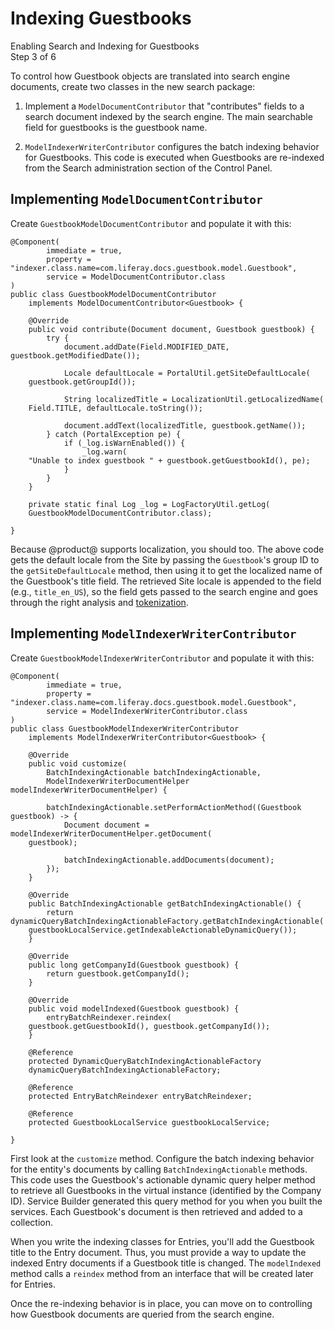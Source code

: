 # Indexing Guestbooks [](id=indexing-guestbooks)

<div class="learn-path-step">
    <p>Enabling Search and Indexing for Guestbooks<br>Step 3 of 6</p>
</div>

To control how Guestbook objects are translated into search engine documents,
create two classes in the new search package:

1.  Implement a `ModelDocumentContributor` that "contributes" fields to a search
    document indexed by the search engine. The main searchable field for
    guestbooks is the guestbook name. 

2.  `ModelIndexerWriterContributor` configures the batch indexing behavior for
    Guestbooks. This code is executed when Guestbooks are re-indexed from the
    Search administration section of the Control Panel.

## Implementing `ModelDocumentContributor` [](id=implementing-modeldocumentcontributor)

Create `GuestbookModelDocumentContributor` and populate it with this:

    @Component(
            immediate = true,
            property = "indexer.class.name=com.liferay.docs.guestbook.model.Guestbook",
            service = ModelDocumentContributor.class
    )
    public class GuestbookModelDocumentContributor
        implements ModelDocumentContributor<Guestbook> {

        @Override
        public void contribute(Document document, Guestbook guestbook) {
            try {
                document.addDate(Field.MODIFIED_DATE, guestbook.getModifiedDate());

                Locale defaultLocale = PortalUtil.getSiteDefaultLocale(
        guestbook.getGroupId());

                String localizedTitle = LocalizationUtil.getLocalizedName(
        Field.TITLE, defaultLocale.toString());

                document.addText(localizedTitle, guestbook.getName());
            } catch (PortalException pe) {
                if (_log.isWarnEnabled()) {
                    _log.warn(
        "Unable to index guestbook " + guestbook.getGuestbookId(), pe);
                }
            }
        }

        private static final Log _log = LogFactoryUtil.getLog(
        GuestbookModelDocumentContributor.class);

    }

Because @product@ supports localization, you should too. The above code gets 
the default locale from the Site by passing the `Guestbook`'s group ID to 
the `getSiteDefaultLocale` method, then using it to get the localized name
of the Guestbook's title field. The retrieved Site locale is appended to the
field (e.g., `title_en_US`), so the field gets passed to the search engine
and goes through the right analysis and
[tokenization](https://www.elastic.co/guide/en/elasticsearch/reference/2.4/analysis-tokenizers.html). 

## Implementing `ModelIndexerWriterContributor` [](id=implementing-modelindexerwritercontributor)

Create `GuestbookModelIndexerWriterContributor` and populate it with this:

    @Component(
            immediate = true,
            property = "indexer.class.name=com.liferay.docs.guestbook.model.Guestbook",
            service = ModelIndexerWriterContributor.class
    )
    public class GuestbookModelIndexerWriterContributor
        implements ModelIndexerWriterContributor<Guestbook> {

        @Override
        public void customize(
            BatchIndexingActionable batchIndexingActionable,
            ModelIndexerWriterDocumentHelper modelIndexerWriterDocumentHelper) {

            batchIndexingActionable.setPerformActionMethod((Guestbook guestbook) -> {
                Document document = modelIndexerWriterDocumentHelper.getDocument(
        guestbook);

                batchIndexingActionable.addDocuments(document);
            });
        }

        @Override
        public BatchIndexingActionable getBatchIndexingActionable() {
            return dynamicQueryBatchIndexingActionableFactory.getBatchIndexingActionable(
        guestbookLocalService.getIndexableActionableDynamicQuery());
        }

        @Override
        public long getCompanyId(Guestbook guestbook) {
            return guestbook.getCompanyId();
        }

    	@Override
        public void modelIndexed(Guestbook guestbook) {
            entryBatchReindexer.reindex(
        guestbook.getGuestbookId(), guestbook.getCompanyId());
        }

        @Reference
        protected DynamicQueryBatchIndexingActionableFactory
        dynamicQueryBatchIndexingActionableFactory;

    	@Reference
        protected EntryBatchReindexer entryBatchReindexer;
    
        @Reference
        protected GuestbookLocalService guestbookLocalService;

    }

First look at the `customize` method. Configure the batch indexing behavior for
the entity's documents by calling `BatchIndexingActionable` methods. This code
uses the Guestbook's actionable dynamic query helper method to retrieve all
Guestbooks in the virtual instance (identified by the Company ID). Service
Builder generated this query method for you when you built the services. Each
Guestbook's document is then retrieved and added to a collection.

When you write the indexing classes for Entries, you'll add the Guestbook title
to the Entry document. Thus, you must provide a way to update the indexed Entry
documents if a Guestbook title is changed.  The `modelIndexed` method calls
a `reindex` method from an interface that will be created later for Entries. 

Once the re-indexing behavior is in place, you can move on to controlling how
Guestbook documents are queried from the search engine.
